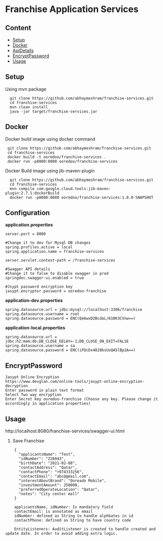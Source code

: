 # Franchise Application Services



## Content

- [Setup](#setup)
- [Docker](#docker)
- [ApiDetails](#configuration)
- [EncryptPassword](#encryptpassword)
- [Usage](#usage)


## Setup

Using mvn package

```
  git clone https://github.com/abhaymeshram/franchise-services.git
  cd franchise-services
  mvn clean install
  java -jar target/franchise-services.jar
```


## Docker

Docker build image using docker command

```
 git clone https://github.com/abhaymeshram/franchise-services.git
 cd franchise-services
 docker build -t ooredoo/franchise-services .
 docker run -p8080:8080 ooredoo/franchise-services
```

Docker Build image using jib-maven-plugin

```
  git clone https://github.com/abhaymeshram/franchise-services.git
  cd franchise-services
  mvn compile com.google.cloud.tools:jib-maven-plugin:2.7.1:dockerBuild
  docker run -p8080:8080 ooredoo/franchise-services:1.0.0-SNAPSHOT
```



## Configuration

**application.properties**

```
server.port = 8080

#Change it to dev for Mysql DB changes
spring.profiles.active = local
spring.application.name = franchise-services

server.servlet.context-path = /franchise-services

#Swagger API details
#Change it to false to disable swagger in prod
springdoc.swagger-ui.enabled = true

#Jsypt password encryption key
jasypt.encryptor.password = ooredoo-franchise
```

**application-dev.properties**

```spring.jpa.hibernate.ddl-auto = update
spring.datasource.url = jdbc:mysql://localhost:3306/franchise
spring.datasource.username = root
spring.datasource.password = ENC(Qe6wxD2BcdaL/610K3CVnw==)
```

**application-local.properties**

```spring.jpa.hibernate.ddl-auto = update
spring.datasource.url = jdbc:h2:mem:db;DB_CLOSE_DELAY=-1;DB_CLOSE_ON_EXIT=FALSE
spring.datasource.username = sa
spring.datasource.password = ENC(iFQcDx4828bsUuQA5lBp2A==)
```

## EncryptPassword
```
Jasypt Online Encryption
https://www.devglan.com/online-tools/jasypt-online-encryption-decryption
Enter password in plain text format
Select Two way encryption
Enter Secret key ooredoo-franchise (Choose any key. Please change it accordingly in application properties)
```

## Usage
http://localhost:8080/franchise-services/swagger-ui.html

1) Save Franchise

```
    {
      "applicantsName": "Test",
      "idNumber": "Z28043",
      "birthDate": "2021-02-08",
      "contactAddress": "Qatar",
      "contactPhone": "+974333256",
      "contactEmail": "abc@gmail.com",
      "interestAboutBrand": "Ooreado Mobile",
      "investmentAmount": 250000,
      "preferredOperateLocation": "Qatar",
      "notes": "City center mall"
    }
    
    applicantsName, idNumber: Is mandatory field
    contactEmail: is annotated as email
    idNumber: defined as String to handle alphbates in id
    contactPhone: defined as String to have country code
    
    EntityListeners: AuditListener is created to handle created and update date. In order to avoid adding extra logic.
    
```


